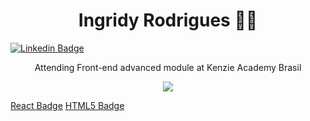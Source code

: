<h1 align='center'>
  Ingridy Rodrigues 👩‍💻
</h1>

[![Linkedin Badge](https://img.shields.io/badge/-Ingridy%20Rodrigues-0073e6?style=flat-square&logo=Linkedin&logoColor=white&link=https://www.linkedin.com/in/ingridyrodriguesf/)](https://www.linkedin.com/in/ingridyrodriguesf/)

<section align='center'>
  
  <p>
    Attending Front-end advanced module at Kenzie Academy Brasil
  </p>

  <div>
    <img heigth="160em" src="https://github-readme-stats.vercel.app/api?username=ingridyr&show_icons=true&theme=radical&include_all_commits=true&count_private=true">
  </div>
  
</section>

[React Badge](https://img.shields.io/badge/React-20232A?style=for-the-badge&logo=react&logoColor=61DAFB)
[HTML5 Badge](https://img.shields.io/badge/HTML5-E34F26?style=for-the-badge&logo=html5&logoColor=white)
